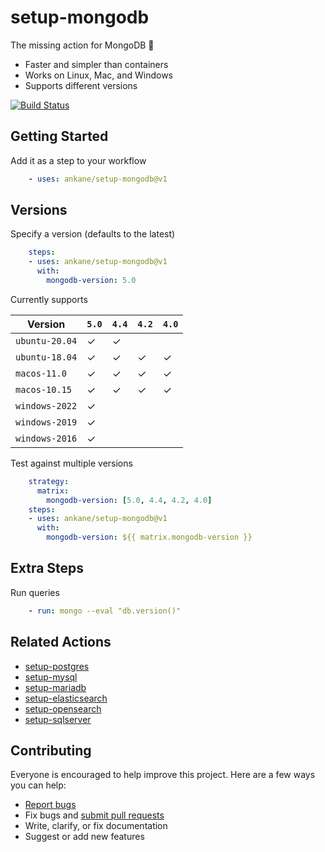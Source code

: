 # setup-mongodb

The missing action for MongoDB :tada:

- Faster and simpler than containers
- Works on Linux, Mac, and Windows
- Supports different versions

[![Build Status](https://github.com/ankane/setup-mongodb/workflows/build/badge.svg?branch=v1)](https://github.com/ankane/setup-mongodb/actions)

## Getting Started

Add it as a step to your workflow

```yml
    - uses: ankane/setup-mongodb@v1
```

## Versions

Specify a version (defaults to the latest)

```yml
    steps:
    - uses: ankane/setup-mongodb@v1
      with:
        mongodb-version: 5.0
```

Currently supports

Version | `5.0` | `4.4` | `4.2` | `4.0`
--- | --- | --- | --- | ---
`ubuntu-20.04` | ✓ | ✓ | |
`ubuntu-18.04` | ✓ | ✓ | ✓ | ✓
`macos-11.0` | ✓ | ✓ | ✓ | ✓
`macos-10.15` | ✓ | ✓ | ✓ | ✓
`windows-2022` | ✓ | | |
`windows-2019` | ✓ | | |
`windows-2016` | ✓ | | |

Test against multiple versions

```yml
    strategy:
      matrix:
        mongodb-version: [5.0, 4.4, 4.2, 4.0]
    steps:
    - uses: ankane/setup-mongodb@v1
      with:
        mongodb-version: ${{ matrix.mongodb-version }}
```

## Extra Steps

Run queries

```yml
    - run: mongo --eval "db.version()"
```

## Related Actions

- [setup-postgres](https://github.com/ankane/setup-postgres)
- [setup-mysql](https://github.com/ankane/setup-mysql)
- [setup-mariadb](https://github.com/ankane/setup-mariadb)
- [setup-elasticsearch](https://github.com/ankane/setup-elasticsearch)
- [setup-opensearch](https://github.com/ankane/setup-opensearch)
- [setup-sqlserver](https://github.com/ankane/setup-sqlserver)

## Contributing

Everyone is encouraged to help improve this project. Here are a few ways you can help:

- [Report bugs](https://github.com/ankane/setup-mongodb/issues)
- Fix bugs and [submit pull requests](https://github.com/ankane/setup-mongodb/pulls)
- Write, clarify, or fix documentation
- Suggest or add new features
